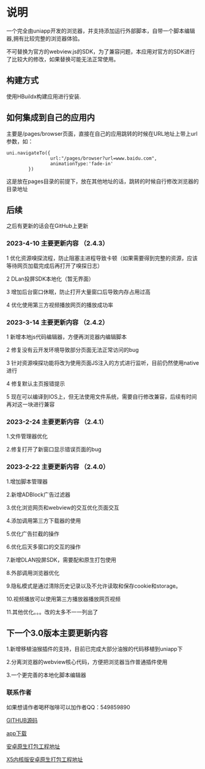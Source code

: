# 说明
一个完全由uniapp开发的浏览器，并支持添加运行外部脚本，自带一个脚本编辑器,拥有比较完整的浏览器体验。

不可替换为官方的webview.js的SDK，为了兼容问题，本应用对官方的SDK进行了比较大的修改，如果替换可能无法正常使用。

## 构建方式
使用HBuildx构建应用进行安装.

## 如何集成到自己的应用内
主要是/pages/browser页面，直接在自己的应用跳转的时候在URL地址上带上url参数，如：

```
uni.navigateTo({
				url:"/pages/browser?url=www.baidu.com",
				animationType:'fade-in'
		})
```
这是放在pages目录的前提下，放在其他地址的话，跳转的时候自行修改浏览器的目录地址

## 后续
之后有更新的话会在GitHub上更新


### 2023-4-10 主要更新内容 （2.4.3）

1 优化资源嗅探流程，防止阻塞主进程导致卡顿（如果需要得到完整的资源，应该等待网页加载完成后再打开了嗅探日志）

2 DLan投屏SDK本地化（暂无界面）

3 增加后台窗口休眠，防止打开大量窗口后导致内存占用过高

4 优化使用第三方视频播放网页的播放成功率

### 2023-3-14 主要更新内容 （2.4.2）
1 新增本地js代码编辑器，方便再浏览器内编辑脚本

2 修复没有云开发环境导致部分页面无法正常访问的bug

3 针对资源嗅探功能将改为使用页面JS注入的方式进行监听，目前仍然使用native进行

4 修复默认主页报错提示

5 现在可以编译到IOS上，但无法使用文件系统，需要自行修改兼容，后续有时间再对这一块进行兼容

### 2023-2-24 主要更新内容 （2.4.1）
1.文件管理器优化

2.修复打开了新窗口显示错误页面的bug


### 2023-2-22 主要更新内容 （2.4.0）
1.增加脚本管理器  

2.新增ADBlock广告过滤器  

3.优化浏览网页和webview的交互优化页面交互  

4.添加调用第三方下载器的使用  

5.优化广告拦截的操作  

6.优化后天多窗口的交互的操作  

7.新增DLAN投屏SDK，需要配和原生打包使用

8.外部调用浏览器优化

9.隐私模式是通过清除历史记录以及不允许读取和保存cookie和storage。

10.视频播放可以使用第三方播放器播放网页视频

11.其他优化。。。改的太多不一一列出了



## 下一个3.0版本主要更新内容
1.新增移植油猴插件的支持，目前已完成大部分油猴的代码移植到uniapp下

2.分离浏览器的webview核心代码，方便把浏览器当作普通插件使用

3.一个更完善的本地化脚本编辑器


### 联系作者

 如果想请作者喝杯咖啡可以加作者QQ：549859890
	


[GITHUB源码](https://github.com/SHEE94/unibrowser)

[app下载](https://github.com/SHEE94/unibrowser/releases/tag/browser)

[安卓原生打包工程地址](https://pan.baidu.com/s/1LzNzTwMse_2eE4UEqqsCYg?pwd=9999)

[X5内核版安卓原生打包工程地址](https://pan.baidu.com/s/1f0ZqsIbxdr6hHsGGocxZ0g?pwd=9999)